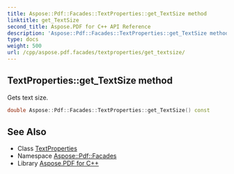 ```yaml
---
title: Aspose::Pdf::Facades::TextProperties::get_TextSize method
linktitle: get_TextSize
second_title: Aspose.PDF for C++ API Reference
description: 'Aspose::Pdf::Facades::TextProperties::get_TextSize method. Gets text size in C++.'
type: docs
weight: 500
url: /cpp/aspose.pdf.facades/textproperties/get_textsize/
---
```

## TextProperties::get_TextSize method


Gets text size.

```cpp
double Aspose::Pdf::Facades::TextProperties::get_TextSize() const
```

## See Also

* Class [TextProperties](../)
* Namespace [Aspose::Pdf::Facades](../../)
* Library [Aspose.PDF for C++](../../../)
